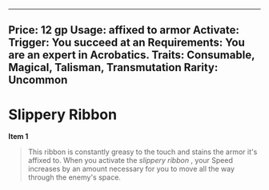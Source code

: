 
---
Price: 12 gp
Usage: affixed to armor
Activate: 
Trigger: You succeed at an
Requirements: You are an expert in Acrobatics.
Traits: Consumable, Magical, Talisman, Transmutation
Rarity: Uncommon
---

# Slippery Ribbon

**Item 1**

> This ribbon is constantly greasy to the touch and stains the armor it's affixed to. When you activate the *slippery ribbon* , your Speed increases by an amount necessary for you to move all the way through the enemy's space.
